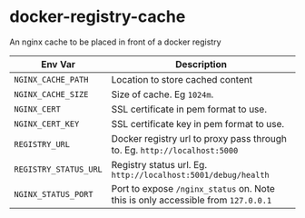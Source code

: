 # docker-registry-cache
An nginx cache to be placed in front of a docker registry


Env Var | Description
--- | ---
`NGINX_CACHE_PATH` | Location to store cached content
`NGINX_CACHE_SIZE` | Size of cache. Eg `1024m`.
`NGINX_CERT`       | SSL certificate in pem format to use.
`NGINX_CERT_KEY`   | SSL certificate key in pem format to use.
`REGISTRY_URL`     | Docker registry url to proxy pass through to. Eg. `http://localhost:5000`
`REGISTRY_STATUS_URL` | Registry status url. Eg. `http://localhost:5001/debug/health`
`NGINX_STATUS_PORT`| Port to expose `/nginx_status` on. Note this is only accessible from `127.0.0.1`

